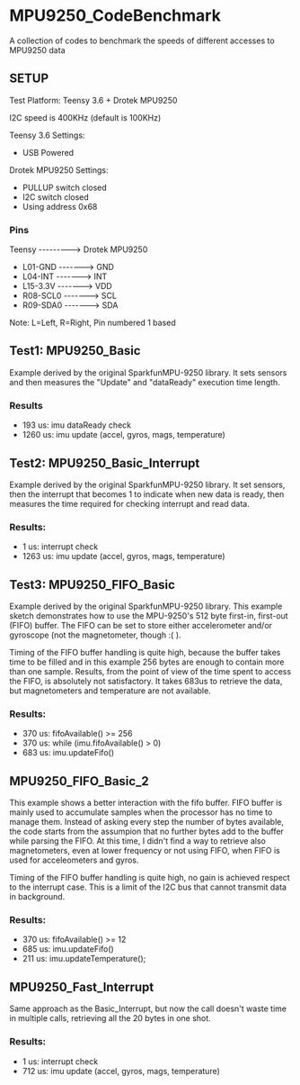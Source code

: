 # MPU9250_CodeBenchmark
A collection of codes to benchmark the speeds of different accesses to MPU9250 data

## SETUP
Test Platform: Teensy 3.6 + Drotek MPU9250

I2C speed is 400KHz (default is 100KHz)

Teensy 3.6 Settings:
- USB Powered

Drotek MPU9250 Settings:
- PULLUP switch closed
- I2C switch closed 
- Using address 0x68

### Pins
Teensy ---------> Drotek MPU9250
* L01-GND  -------> GND
* L04-INT  -------> INT
* L15-3.3V -------> VDD
* R08-SCL0 -------> SCL
* R09-SDA0 -------> SDA

Note: L=Left, R=Right, Pin numbered 1 based

## Test1: MPU9250_Basic

Example derived by the original SparkfunMPU-9250 library.
It sets sensors and then measures the "Update" and "dataReady"
execution time length.

### Results
* 193 us: imu dataReady check
* 1260 us: imu update (accel, gyros, mags, temperature)

## Test2: MPU9250_Basic_Interrupt

Example derived by the original SparkfunMPU-9250 library.
It set sensors, then the interrupt that becomes 1 to
indicate when new data is ready, then measures the time
required for checking interrupt and read data.

### Results:
* 1 us: interrupt check
* 1263 us: imu update (accel, gyros, mags, temperature)

## Test3: MPU9250_FIFO_Basic

Example derived by the original SparkfunMPU-9250 library.
This example sketch demonstrates how to use the MPU-9250's
512 byte first-in, first-out (FIFO) buffer. The FIFO can be
set to store either accelerometer and/or gyroscope (not the
magnetometer, though :( ).

Timing of the FIFO buffer handling is quite high, because
the buffer takes time to be filled and in this example 256
bytes are enough to contain more than one sample.
Results, from the point of view of the time spent to access
the FIFO, is absolutely not satisfactory.
It takes 683us to retrieve the data, but magnetometers and 
temperature are not available.

### Results:
- 370 us: fifoAvailable() >= 256
- 370 us: while (imu.fifoAvailable() > 0)
- 683 us: imu.updateFifo()

## MPU9250_FIFO_Basic_2

This example shows a better interaction with the fifo buffer.
FIFO buffer is mainly used to accumulate samples when the 
processor has no time to manage them.
Instead of asking every step the number of bytes available,
the code starts from the assumpion that no further bytes 
add to the buffer while parsing the FIFO.
At this time, I didn't find a way to retrieve also magnetometers, 
even at lower frequency or not using FIFO, when FIFO is used 
for acceleometers and gyros. 

Timing of the FIFO buffer handling is quite high, no gain
is achieved respect to the interrupt case. This is a limit
of the I2C bus that cannot transmit data in background.

### Results:
- 370 us: fifoAvailable() >= 12
- 685 us: imu.updateFifo()
- 211 us: imu.updateTemperature();

## MPU9250_Fast_Interrupt

Same approach as the Basic_Interrupt, but now the call doesn't 
waste time in multiple calls, retrieving all the 20 bytes in 
one shot. 

### Results:
- 1 us: interrupt check
- 712 us: imu update (accel, gyros, mags, temperature)
